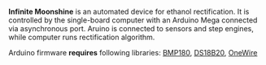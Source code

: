 **Infinite Moonshine** is an automated device for ethanol rectification. It is controlled by the single-board computer with an Arduino Mega connected via asynchronous port. Aruino is connected to sensors and step engines, while computer runs rectification algorithm.


Arduino firmware **requires** following libraries: [BMP180](https://github.com/sparkfun/BMP180_Breakout), [DS18B20](https://github.com/milesburton/Arduino-Temperature-Control-Library.git), [OneWire](https://github.com/PaulStoffregen/OneWire)
